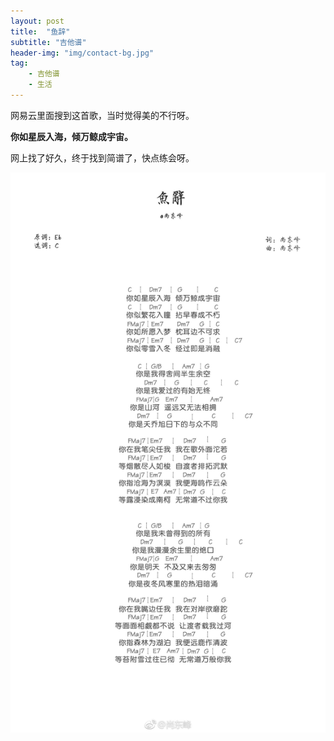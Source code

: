 ```yaml
---
layout: post
title:  "鱼辞"
subtitle: "吉他谱"
header-img: "img/contact-bg.jpg"
tag: 
    - 吉他谱
    - 生活
---
```


网易云里面搜到这首歌，当时觉得美的不行呀。

**你如星辰入海，倾万鲸成宇宙。**

网上找了好久，终于找到简谱了，快点练会呀。

![鱼辞吉他谱](\img\in-post\guitar-fish.jpg)